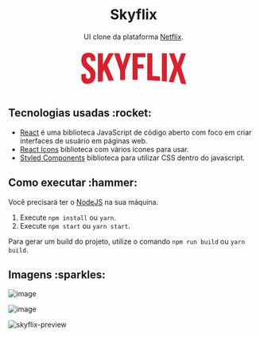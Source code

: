 <h1 align="center">Skyflix</h1>

<p align="center">UI clone da plataforma <a href="https://www.netflix.com/br/">Netflix</a>.</p>
<p align="center"><img src="src/assets/skyflix.png" /></p>

<h2>Tecnologias usadas :rocket:</h2>

- [React](https://pt-br.reactjs.org/) é uma biblioteca JavaScript de código aberto com foco em criar interfaces de usuário em páginas web.
- [React Icons](https://react-icons.github.io/react-icons/) biblioteca com vários ícones para usar.
- [Styled Components]() biblioteca para utilizar CSS dentro do javascript.

<h2>Como executar :hammer:</h2>

Você precisará ter o [NodeJS](https://nodejs.org/en/) na sua máquina.

1. Execute `npm install` ou `yarn`.
2. Execute `npm start` ou `yarn start`.

Para gerar um build do projeto, utilize o comando `npm run build` ou `yarn build`.

<h2>Imagens :sparkles:</h2>

![image](https://user-images.githubusercontent.com/59753526/115161863-6110ad00-a076-11eb-92c3-96491aebddd5.png)

![image](https://user-images.githubusercontent.com/59753526/115161872-6cfc6f00-a076-11eb-81dc-43e882f9c0ae.png)

![skyflix-preview](https://user-images.githubusercontent.com/59753526/115161850-49392900-a076-11eb-801c-bbae65e12ae5.gif)
